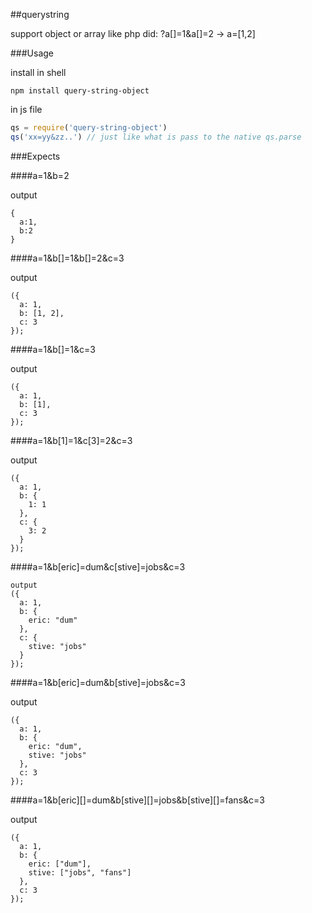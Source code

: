 ##querystring

support object or array like php did: ?a[]=1&a[]=2 -> a=[1,2]

###Usage

install in shell

```shell
npm install query-string-object
```

in js file

```javascript
qs = require('query-string-object')
qs('xx=yy&zz..') // just like what is pass to the native qs.parse
```

###Expects

####a=1&b=2

output

```
{
  a:1,
  b:2 
}
```

####a=1&b[]=1&b[]=2&c=3

output

```
({
  a: 1,
  b: [1, 2],
  c: 3
});
```

####a=1&b[]=1&c=3

output

```
({
  a: 1,
  b: [1],
  c: 3
});
```

####a=1&b[1]=1&c[3]=2&c=3

output

```
({
  a: 1,
  b: {
    1: 1
  },
  c: {
    3: 2
  }
});
```

####a=1&b[eric]=dum&c[stive]=jobs&c=3

```
output
({
  a: 1,
  b: {
    eric: "dum"
  },
  c: {
    stive: "jobs"
  }
});
```

####a=1&b[eric]=dum&b[stive]=jobs&c=3

output

```
({
  a: 1,
  b: {
    eric: "dum",
    stive: "jobs"
  },
  c: 3
});
```

####a=1&b[eric][]=dum&b[stive][]=jobs&b[stive][]=fans&c=3

output

```
({
  a: 1,
  b: {
    eric: ["dum"],
    stive: ["jobs", "fans"]
  },
  c: 3
});
```
